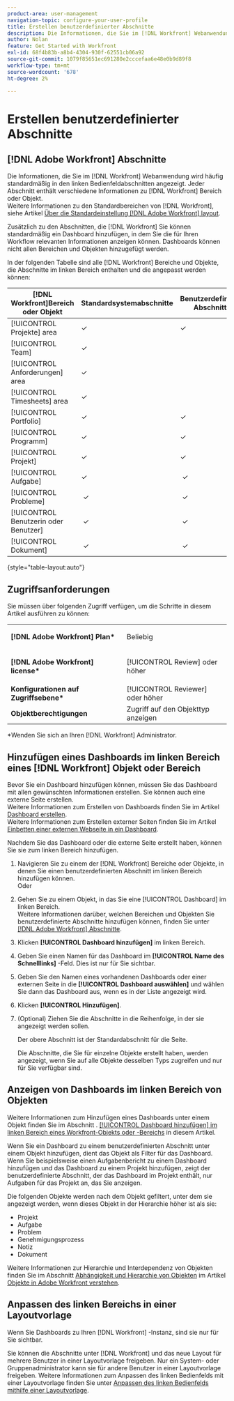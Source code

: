 ```yaml
---
product-area: user-management
navigation-topic: configure-your-user-profile
title: Erstellen benutzerdefinierter Abschnitte
description: Die Informationen, die Sie im [!DNL Workfront] Webanwendung wird häufig standardmäßig in den Abschnitten im linken Bereich angezeigt. Jeder Abschnitt enthält verschiedene Informationen zu [!DNL Workfront] Bereich oder Objekt.
author: Nolan
feature: Get Started with Workfront
exl-id: 68f4b83b-a8b4-4304-930f-62551cb06a92
source-git-commit: 1079f85651ec691280e2cccefaa6e48e0b9d89f8
workflow-type: tm+mt
source-wordcount: '678'
ht-degree: 2%

---
```


# Erstellen benutzerdefinierter Abschnitte

## [!DNL Adobe Workfront] Abschnitte

Die Informationen, die Sie im [!DNL Workfront] Webanwendung wird häufig standardmäßig in den linken Bedienfeldabschnitten angezeigt. Jeder Abschnitt enthält verschiedene Informationen zu [!DNL Workfront] Bereich oder Objekt.\
Weitere Informationen zu den Standardbereichen von [!DNL Workfront], siehe Artikel [Über die Standardeinstellung [!DNL Adobe Workfront] layout](../../../administration-and-setup/customize-workfront/use-layout-templates/about-the-default-wf-layout.md).

Zusätzlich zu den Abschnitten, die [!DNL Workfront] Sie können standardmäßig ein Dashboard hinzufügen, in dem Sie die für Ihren Workflow relevanten Informationen anzeigen können. Dashboards können nicht allen Bereichen und Objekten hinzugefügt werden.

In der folgenden Tabelle sind alle [!DNL Workfront] Bereiche und Objekte, die Abschnitte im linken Bereich enthalten und die angepasst werden können:

| **[!DNL Workfront]Bereich oder Objekt** | **Standardsystemabschnitte** | **Benutzerdefinierte Abschnitte** |
|---|---|---|
| [!UICONTROL Projekte] area | ✓ | ✓ |
| [!UICONTROL Team] | ✓ |   |
| [!UICONTROL Anforderungen] area | ✓ |   |
| [!UICONTROL Timesheets] area | ✓ |   |
| [!UICONTROL Portfolio] | ✓ | ✓ |
| [!UICONTROL Programm] | ✓ | ✓ |
| [!UICONTROL Projekt] | ✓ | ✓ |
| [!UICONTROL Aufgabe] | ✓ |  ✓ |
| [!UICONTROL Probleme] |  ✓ |  ✓ |
| [!UICONTROL Benutzerin oder Benutzer] |  ✓ |  ✓ |
| [!UICONTROL Dokument] |  ✓ |  ✓ |

{style="table-layout:auto"}

## Zugriffsanforderungen

Sie müssen über folgenden Zugriff verfügen, um die Schritte in diesem Artikel ausführen zu können:

<table style="table-layout:auto"> 
 <col> 
 </col> 
 <col> 
 </col> 
 <tbody> 
  <tr> 
   <td role="rowheader"><strong>[!DNL Adobe Workfront] Plan*</strong></td> 
   <td> <p>Beliebig</p> </td> 
  </tr> 
  <tr> 
   <td role="rowheader"><strong>[!DNL Adobe Workfront] license*</strong></td> 
   <td> <p>[!UICONTROL Review] oder höher</p> </td> 
  </tr> 
  <tr> 
   <td role="rowheader"><strong>Konfigurationen auf Zugriffsebene*</strong></td> 
   <td>[!UICONTROL Reviewer] oder höher</td> 
  </tr> 
  <tr> 
   <td role="rowheader"><strong>Objektberechtigungen</strong></td> 
   <td>Zugriff auf den Objekttyp anzeigen</td> 
  </tr> 
 </tbody> 
</table>

&#42;Wenden Sie sich an Ihren [!DNL Workfront] Administrator.

## Hinzufügen eines Dashboards im linken Bereich eines [!DNL Workfront] Objekt oder Bereich

Bevor Sie ein Dashboard hinzufügen können, müssen Sie das Dashboard mit allen gewünschten Informationen erstellen. Sie können auch eine externe Seite erstellen.\
Weitere Informationen zum Erstellen von Dashboards finden Sie im Artikel [Dashboard erstellen](../../../reports-and-dashboards/dashboards/creating-and-managing-dashboards/create-dashboard.md).\
Weitere Informationen zum Erstellen externer Seiten finden Sie im Artikel [Einbetten einer externen Webseite in ein Dashboard](../../../reports-and-dashboards/dashboards/creating-and-managing-dashboards/embed-external-web-page-dashboard.md).

Nachdem Sie das Dashboard oder die externe Seite erstellt haben, können Sie sie zum linken Bereich hinzufügen.

1. Navigieren Sie zu einem der [!DNL Workfront] Bereiche oder Objekte, in denen Sie einen benutzerdefinierten Abschnitt im linken Bereich hinzufügen können.\
   Oder
1. Gehen Sie zu einem Objekt, in das Sie eine [!UICONTROL Dashboard] im linken Bereich.\
   Weitere Informationen darüber, welchen Bereichen und Objekten Sie benutzerdefinierte Abschnitte hinzufügen können, finden Sie unter [[!DNL Adobe Workfront] Abschnitte](#adobe-workfront-sections).
1. Klicken **[!UICONTROL Dashboard hinzufügen]** im linken Bereich.
1. Geben Sie einen Namen für das Dashboard im **[!UICONTROL Name des Schnelllinks]** -Feld. Dies ist nur für Sie sichtbar.
1. Geben Sie den Namen eines vorhandenen Dashboards oder einer externen Seite in die **[!UICONTROL Dashboard auswählen]** und wählen Sie dann das Dashboard aus, wenn es in der Liste angezeigt wird.
1. Klicken **[!UICONTROL Hinzufügen]**.
1. (Optional) Ziehen Sie die Abschnitte in die Reihenfolge, in der sie angezeigt werden sollen.

   Der obere Abschnitt ist der Standardabschnitt für die Seite.

   Die Abschnitte, die Sie für einzelne Objekte erstellt haben, werden angezeigt, wenn Sie auf alle Objekte desselben Typs zugreifen und nur für Sie verfügbar sind.

## Anzeigen von Dashboards im linken Bereich von Objekten

Weitere Informationen zum Hinzufügen eines Dashboards unter einem Objekt finden Sie im Abschnitt . [[!UICONTROL Dashboard hinzufügen] im linken Bereich eines Workfront-Objekts oder -Bereichs](#add-a-dashboard-in-the-left-panel-of-a-workfront-object-or-area) in diesem Artikel.

Wenn Sie ein Dashboard zu einem benutzerdefinierten Abschnitt unter einem Objekt hinzufügen, dient das Objekt als Filter für das Dashboard. Wenn Sie beispielsweise einen Aufgabenbericht zu einem Dashboard hinzufügen und das Dashboard zu einem Projekt hinzufügen, zeigt der benutzerdefinierte Abschnitt, der das Dashboard im Projekt enthält, nur Aufgaben für das Projekt an, das Sie anzeigen.

Die folgenden Objekte werden nach dem Objekt gefiltert, unter dem sie angezeigt werden, wenn dieses Objekt in der Hierarchie höher ist als sie:

* Projekt
* Aufgabe
* Problem
* Genehmigungsprozess
* Notiz
* Dokument

Weitere Informationen zur Hierarchie und Interdependenz von Objekten finden Sie im Abschnitt [Abhängigkeit und Hierarchie von Objekten](../../../workfront-basics/navigate-workfront/workfront-navigation/understand-objects.md#understanding-interdependency-and-hierarchy-of-objects) im Artikel [Objekte in Adobe Workfront verstehen](../../../workfront-basics/navigate-workfront/workfront-navigation/understand-objects.md).

## Anpassen des linken Bereichs in einer Layoutvorlage

Wenn Sie Dashboards zu Ihren [!DNL Workfront] -Instanz, sind sie nur für Sie sichtbar.

Sie können die Abschnitte unter [!DNL Workfront] und das neue Layout für mehrere Benutzer in einer Layoutvorlage freigeben. Nur ein System- oder Gruppenadministrator kann sie für andere Benutzer in einer Layoutvorlage freigeben. Weitere Informationen zum Anpassen des linken Bedienfelds mit einer Layoutvorlage finden Sie unter [Anpassen des linken Bedienfelds mithilfe einer Layoutvorlage](/help/quicksilver/administration-and-setup/customize-workfront/use-layout-templates/customize-left-panel.md).

